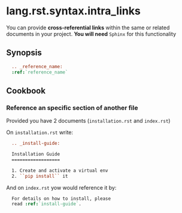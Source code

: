 # lang.rst.syntax.intra_links

You can provide **cross-referential links** within the same or related documents in
your project. **You will need** `Sphinx` for this functionality

## Synopsis

```rst
  .. _reference_name:
  :ref:`reference_name`
```

## Cookbook

### Reference an specific section of another file

Provided you have 2 documents (`installation.rst` and `index.rst`)

On `installation.rst` write:

```rst
  .. _install-guide:

  Installation Guide
  ==================

  1. Create and activate a virtual env
  2. ``pip install`` it
```

And on `index.rst` yow would reference it by:

```rst
  For details on how to install, please
  read :ref:`install-guide`.
```
